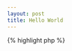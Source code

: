 ```yaml
---
layout: post
title: Hello World
---
```


{% highlight php %}
<?php
def yourfunction():
     print "Hello World!";
{% endhighlight %}
